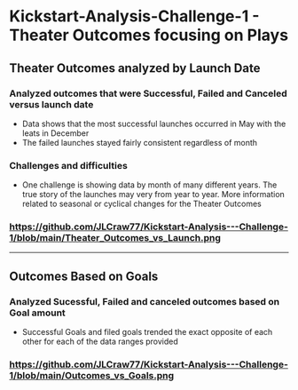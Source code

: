 # Kickstart-Analysis-Challenge-1 - Theater Outcomes focusing on Plays
## Theater Outcomes analyzed by Launch Date
### Analyzed outcomes that were Successful, Failed and Canceled versus launch date
- Data shows that the most successful launches occurred in May with the leats in December
- The failed launches stayed fairly consistent regardless of month
### Challenges and difficulties
- One challenge is showing data by month of many different years.  The true story of the launches may very from year to year.  More information related to seasonal or cyclical changes for the Theater Outcomes   
### https://github.com/JLCraw77/Kickstart-Analysis---Challenge-1/blob/main/Theater_Outcomes_vs_Launch.png
---
## Outcomes Based on Goals
### Analyzed Sucessful, Failed and canceled outcomes based on Goal amount
- Successful Goals and filed goals trended the exact opposite of each other for each of the data ranges provided 
### https://github.com/JLCraw77/Kickstart-Analysis---Challenge-1/blob/main/Outcomes_vs_Goals.png
